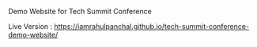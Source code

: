 Demo Website for Tech Summit Conference

Live Version : https://iamrahulpanchal.github.io/tech-summit-conference-demo-website/
